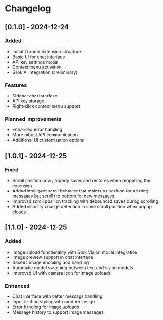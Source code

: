 # Changelog

## [0.1.0] - 2024-12-24
### Added
- Initial Chrome extension structure
- Basic UI for chat interface
- API key settings modal
- Context menu activation
- Grok AI integration (preliminary)

### Features
- Sidebar chat interface
- API key storage
- Right-click context menu support

### Planned Improvements
- Enhanced error handling
- More robust API communication
- Additional UI customization options

## [1.0.1] - 2024-12-25

### Fixed
- Scroll position now properly saves and restores when reopening the extension
- Added intelligent scroll behavior that maintains position for existing messages but scrolls to bottom for new messages
- Improved scroll position tracking with debounced saves during scrolling
- Added visibility change detection to save scroll position when popup closes

## [1.1.0] - 2024-12-25

### Added
- Image upload functionality with Grok Vision model integration
- Image preview support in chat interface
- Base64 image encoding and handling
- Automatic model switching between text and vision models
- Improved UI with camera icon for image uploads

### Enhanced
- Chat interface with better message handling
- Input section styling with modern design
- Error handling for image uploads
- Message history to support image messages
